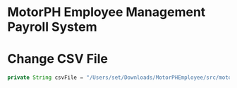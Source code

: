 # MotorPH Employee Management Payroll System

# Change CSV File
```java
private String csvFile = "/Users/set/Downloads/MotorPHEmployee/src/motorphemployee/data.csv"; //change depends on the file location of csv
```
